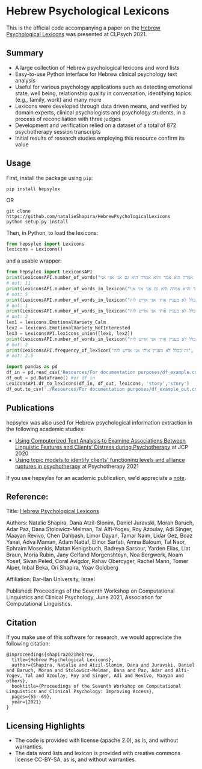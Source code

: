 # Hebrew Psychological Lexicons

This is the official code accompanying a paper on the [Hebrew Psychological Lexicons](https://www.aclweb.org/anthology/2021.clpsych-1.6.pdf) was presented at CLPsych 2021.
## Summary

* A large collection of Hebrew psychological lexicons and word lists
* Easy-to-use Python interface for Hebrew clinical psychology
text analysis
* Useful for various psychology applications such as detecting emotional state,
well being, relationship quality in conversation, identifying topics (e.g., family, work)
and many more
* Lexicons were developed through data driven means, and verified by domain experts, clinical psychologists and psychology students, in a process of reconciliation
with three judges
* Development and verification relied on a dataset of a total of 872 psychotherapy session transcripts
* Initial results of research studies employing this resource confirm its value

## Usage

First, install the package using `pip`:
```shell script
pip install hepsylex
```

OR

```shell script
git clone https://github.com/natalieShapira/HebrewPsychologicalLexicons
python setup.py install
```

Then, in Python, to load the lexicons:
```python
from hepsylex import Lexicons
lexicons = Lexicons()
```
and a usable wrapper:
```python
from hepsylex import LexiconsAPI
print(LexiconsAPI.number_of_words("היא אמרה הוא אמר והיא אמרה היא גם אני אני אני"))
# out: 11
print(LexiconsAPI.number_of_words_in_lexicon("היא אמרה הוא אמר והיא אמרה היא גם אני אני אני", lexicons.DataDrivenSupervised_WellBeing_NonClinical))
# out: 5
print(LexiconsAPI.number_of_words_in_lexicon("זה בכלל לא מעניין אותי אני אדיש לזה", lexicons.EmotionalVariety_Calm))
# out: 1
print(LexiconsAPI.number_of_words_in_lexicon("זה בכלל לא מעניין אותי אני אדיש לזה", lexicons.EmotionalVariety_NotInterested))
# out: 2
lex1 = lexicons.EmotionalVariety_Calm
lex2 = lexicons.EmotionalVariety_NotInterested
lex3 = LexiconsAPI.lexicons_union([lex1, lex2])
print(LexiconsAPI.number_of_words_in_lexicon("זה בכלל לא מעניין אותי אני אדיש לזה", lex3))
# out: 2
print(LexiconsAPI.frequency_of_lexicon("זה בכלל לא מעניין אותי אני אדיש לזה", lex3))
# out: 2.5

import pandas as pd
df_in = pd.read_csv('Resources/For documentation purposes/df_example.csv')
df_out = pd.DataFrame() #or df_in
LexiconsAPI.df_to_lexicons(df_in, df_out, lexicons, 'story','story')
df_out.to_csv('./Resources/For documentation purposes/df_example_out.csv', index=False)
```
## Publications

hepsylex was also used for Hebrew psychological information extraction in the following academic studies:

- [Using Computerized Text Analysis to Examine Associations Between Linguistic Features and Clients’ Distress during Psychotherapy](https://www.researchgate.net/publication/340595443_Using_Computerized_Text_Analysis_to_Examine_Associations_Between_Linguistic_Features_and_Clients'_Distress_during_Psychotherapy) at JCP 2020
- [Using topic models to identify clients' functioning levels and alliance ruptures in psychotherapy](https://www.researchgate.net/publication/350166492_Using_topic_models_to_identify_clients'_functioning_levels_and_alliance_ruptures_in_psychotherapy) at Psychotherapy 2021

If you use hepsylex for an academic publication, we'd appreciate a [note](nd1234@gmail.com).

## Reference:

Title: [Hebrew Psychological Lexicons](https://www.aclweb.org/anthology/2021.clpsych-1.6.pdf)


Authors:  Natalie Shapira, Dana Atzil-Slonim, Daniel Juravski, Moran Baruch, Adar Paz,
Dana Stolowicz-Melman, Tal Alfi-Yogev, Roy Azoulay, Adi Singer, Maayan Revivo,
Chen Dahbash, Limor Dayan, Tamar Naim, Lidar Gez, Boaz Yanai, Adva Maman,
Adam Nadaf, Elinor Sarfati, Amna Baloum, Tal Naor, Ephraim Mosenkis,
Matan Kenigsbuch, Badreya Sarsour, Yarden Elias, Liat Braun, Moria Rubin,
Jany Gelfand Morgenshteyn, Noa Bergwerk, Noam Yosef, Sivan Peled, Coral Avigdor,
Rahav Obercyger, Rachel Mann, Tomer Alper, Inbal Beka, Ori Shapira, Yoav Goldberg

Affiliation: Bar-Ilan University, Israel

Published: Proceedings of the Seventh Workshop on Computational Linguistics and Clinical Psychology, June 2021, Association for Computational Linguistics.

## Citation

If you make use of this software for research, we would appreciate the following citation:

```console
@inproceedings{shapira2021hebrew,
  title={Hebrew Psychological Lexicons},
  author={Shapira, Natalie and Atzil-Slonim, Dana and Juravski, Daniel and Baruch, Moran and Stolowicz-Melman, Dana and Paz, Adar and Alfi-Yogev, Tal and Azoulay, Roy and Singer, Adi and Revivo, Maayan and others},
  booktitle={Proceedings of the Seventh Workshop on Computational Linguistics and Clinical Psychology: Improving Access},
  pages={55--69},
  year={2021}
}
```
## Licensing Highlights

- The code is provided with license (apache 2.0), as is, and without warranties. 
- The data word lists and lexicon is provided with creative commons license CC-BY-SA, as is, and without warranties.
